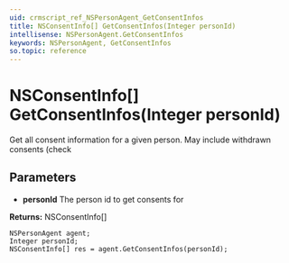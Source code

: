 ```yaml
---
uid: crmscript_ref_NSPersonAgent_GetConsentInfos
title: NSConsentInfo[] GetConsentInfos(Integer personId)
intellisense: NSPersonAgent.GetConsentInfos
keywords: NSPersonAgent, GetConsentInfos
so.topic: reference
---
```


# NSConsentInfo[] GetConsentInfos(Integer personId)

Get all consent information for a given person. May include withdrawn consents (check

## Parameters

* **personId** The person id to get consents for

**Returns:** NSConsentInfo[]

```crmscript
NSPersonAgent agent;
Integer personId;
NSConsentInfo[] res = agent.GetConsentInfos(personId);
```

